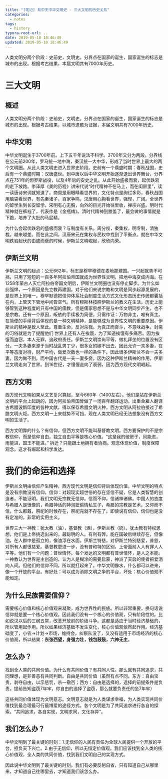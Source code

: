 ```yaml
---
title: "[笔记] 易中天中华文明史 - 三大文明的历史关系"
categories:
  - notes
tags:
  - history
typora-root-url: ..
date: 2019-05-10 18:46:49
updated: 2019-05-10 18:46:49
---
```


人类文明分两个阶段：史前史，文明史。分界点在国家的诞生，国家诞生的标志是城市的出现。根据考古结果，本届文明共有7000年历史。
<!-- more -->
# 三大文明

## 概述

人类文明分两个阶段：史前史，文明史。分界点在国家的诞生，国家诞生的标志是城市的出现。根据考古结果，以城市遗骸为证据，本届文明共有7000年历史。

## 中华文明

中华文明诞生于3700年前。上下五千年说法不科学。3700年又分为两段。分界线在公元前200年，罗马统一地中海，秦汉统一大中华，形成了当时世界上最大的两个文明圈。从此人类文明史进入世界史阶段。史前有一个鼎盛时期：春秋战国，史后有一个鼎盛时期：汉唐盛世。到中唐以后中华文明开始逐渐退出世界舞台，分界点在751年的怛罗斯战役，以及4年后的安史之乱。从此开始盛极而衰，起伏跌宕的走下坡路。李泽厚《美的历程》讲宋代说“时代精神不在马上，而在闺房里”，读一读唐诗宋词就知道了。商周是用眼睛看世界的，文化特点是绚烂多彩，春秋战国用脑袋看世界，有先秦诸子，百家争鸣，汉唐用心胸看世界，强悍，广阔。全世界的留学生到长安留学。宋明有心无胸，向外的目光开始往里收，禅宗兴盛。明时代精神就在裤裆了，代表作是《金瓶梅》。清时代精神到膝盖了，最会做的事情就是下跪，培养了大批的马屁精。

为什么会起伏跌宕的盛极而衰？与制度有关系。周分权，秦集权，明专制，清独裁。越来越差。而在此之间，汉唐宋元在集权与民权中找到了平衡点。就在中华文明跌宕起伏的由盛而衰的时候，伊斯兰文明崛起，欣欣向荣。

## 伊斯兰文明

伊斯兰文明的起点：公元662年，标志是穆罕穆德在麦地那建国。一兴起就势不可挡，只用了短短的一百多年阿拉伯帝国就成为世界性文明，把地中海变成内海。在1258年蒙古人灭亡阿拉伯帝国文明后，伊斯兰文明圈也没有停止脚步。为什么如此强悍，一个原因是先立教再建国。对于他们来说宗教和文明是同步起源发展的，是世界上的唯一。穆罕默德把信仰体系社会制度生活方式文化形态历史传统都囊括在内，上管天下管地中间管空气。所有穆斯林按照伊斯兰的教义在生活。历史上能够管到这种程度的只有中国的儒教，但是儒家思想不是与中华文明同步产生，也不是宗教。还有一个原因，皈依的手续极为简便，只需作证：万物非主，唯有真主。在简便的手续背后体现的是一种文明精神，是能够成为世界性文明的重要原因。伊斯兰的精神是致人至此。尊重生命，反对杀戮。为真正而奋斗，不意味战争。封斋的习俗就是为了提醒他们 世界上还有人在挨饿，为了知道挨饿有多痛苦。因为挨饿而盗窃，本人无罪，追政府责任。伊斯兰文明崇尚平等，做礼拜坐的位置没有区分。一夫多妻来源于当时战乱男丁少，很多女的嫁不出去，因此允许一夫多妻，在平等态度对待，财产平均，做爱次数也一样的条件下。因此很多伊斯兰不会一夫多妻，因为做不到。而中国古代是一夫一妻多妾。因为这种伊斯兰精神的作用，伊斯兰文明走向了世界。到16世纪，才慢慢走向了衰弱，因为西方现代文明崛起。

## 西方文明

西方现代文明如果从文艺复兴算起，至今660年（1400左右）。他们是站在伊斯兰文明的平台上起跳的，因为阿拉伯帝国曾做了一场百年翻译运动，出重金雇人翻译古希腊波斯印度的各种文献，得以保存希腊文明火种，西方文明从阿拉伯接过了希腊文明火炬。西方文明一上来就势不可挡，现在人类文明已经无法想象没有西方文明的生活了。

西方文明靠的什么？有信仰，但西方文明不能叫基督教文明。西方要保护的不是宗教信仰，而是信仰自由。独立自由平等是核心价值。“这是我的破房子，风能进，雨能进，国王不能进。” 拆迁？只能跟土地拥有者协商。观念体现价值，制度保障观念。这才有崛起和科学发达。

# 我们的命运和选择

伊斯兰文明由信仰产生精神，西方现代文明是信仰背后体现价值，中华文明的特点是没有宗教没有信仰。信仰：对超现实超世俗的存在坚信不疑，它是人类智慧的创造者，不能证明。我们文明无宗教无信仰。信而不仰。信诸神诸佛。中国人的态度与希腊人是很像的，希腊神话的神泡妞偷情私生子，希腊的宗教是艺术。又仰而不信，什么都戴，祭祀的时候存在，祭祀完就不存在了。即使说有信仰，信仰也是没有定准的，非常的实用主义。

世界三大一神教：犹太教（油），基督教（酒），伊斯兰教（奶）。犹太教有特权思想，他们是上帝挑选出来的，最聪明的人。有利有弊。能在国破后继续存在，但像油，在人群中是孤立的，像油浮在水面。伊斯兰特慈，对伊斯兰特别慈爱，普慈，对所有人都很慈爱。基督教更进一步，没有普和特的区别，上帝面前人人有罪人人平等。他们有一个问题：普世情怀。每个发达的文明都有普世情怀，是人之本能。一神教认为世界是主创造的，认为人是糊涂的需要启蒙，神派了天启的使者把爱洒向人间。但他们的信仰不同，所以就打起来了。中华文明像水，什么都可以进来，像一个开放的平台。有好处：可以成为消除文明之争的平台，坏处：核心价值观不能恒定。

## 为什么民族需要信仰？

需要核心价值和核心价值观来凝聚，成为世界性的民族。所以非常重要，换句话说信仰就是要一个核心价值观。因此我们没有一个核心的价值观，只有阶段性的。比如说汉以后的三纲五常，改革开放前的阶级斗争。这都是适应于当时经济基础的，所以管用起作用。所以如果经济基础不发生变化，核心价值观依然起作用。经济基础变了，小农->计划->市场，维持会，纠察队没了，又没有适用于市场经济的核心价值观，所以结果：**东张西望，身强力壮，钱包鼓鼓，六神无主**。

## 怎么办？

找到全人类的共同价值。为什么有共同价值？有共同人性。那么就有共同追求，共同理想，是非善恶有共同判断。自由是共同价值（虽然有点不同。东方：自由宝贵，剥夺自由，以示惩罚，杀一儆百；西方：自由是选择的，选择的前提条件是负责。提前告知盗窃7年牢，你自由的选择了盗窃，那么就要负责任的坐7年牢）

这些共同价值体现为文明意志。文明意志就是为人类谋求幸福，为人类实现共同价值找到最合理最可行最博爱的途径方式。各个文明是为了共同追求进行各自的探索。“共同追求，各自实现，文明求同，文化存异”。

## 我们怎么办？

中华文明到了最关键的时刻：1.无信仰的人民有责任为全球人民提供一个开放的平台，担负天下兴亡。2.由于无信仰，所以无恒定价值观，我们应该找到全人类的核心价值观，全人类的共同价值，找到我们文明自己的实现方式。

因此说中华文明到了最关键的时刻。我们有必要反躬自省，只有知道自己从哪里来，才知道自己往哪里去，才知道我们该怎么办。